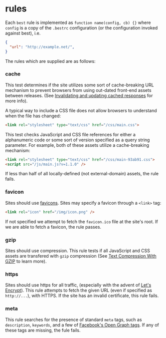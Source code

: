 # rules

Each `best` rule is implemented as `function name(config, cb) {}` where `config` is a copy of the `.bestrc` configuration (or the configuration invoked against best), i.e.

```json
{
  "url": "http://example.net/",
}
```

The rules which are supplied are as follows:

### cache

This test determines if the site utilizes some sort of cache-breaking URL mechanism to prevent browsers from using out-dated front-end assets between releases. (See [Invalidating and updating cached responses](https://developers.google.com/web/fundamentals/performance/optimizing-content-efficiency/http-caching#invalidating-and-updating-cached-responses) for more info).

A typical way to include a CSS file does not allow browsers to understand when the file has changed:

```html
<link rel="stylesheet" type="text/css" href="/css/main.css">
```

This test checks JavaScript and CSS file references for either a alphanumeric code or some sort of version specified as a query string parameter. For example, both of these assets utilize a cache-breaking mechanism:

```html
<link rel="stylesheet" type="text/css" href="/css/main-93ab91.css">
<script src="/js/main.js?v=1.1.0" />
```

If less than half of all locally-defined (not external-domain) assets, the rule fails.

### favicon

Sites should use [favicons](https://en.wikipedia.org/wiki/Favicon#How_to_use). Sites may specify a favicon through a `<link>` tag:


```html
<link rel="icon" href="/img/icon.png" />
```

If not specified we attempt to fetch the `favicon.ico` file at the site's root. If we are able to fetch a favicon, the rule passes.

### gzip

Sites should use compression. This rule tests if all JavaScript and CSS assets are transfered with `gzip` compression (See [Text Compression With GZIP](https://developers.google.com/web/fundamentals/performance/optimizing-content-efficiency/optimize-encoding-and-transfer#text-compression-with-gzip) to learn more).

### https

Sites should use https for all traffic, (especially with the advent of [Let's Encrypt](https://letsencrypt.org/)). This rule attempts to fetch the given URL (even if specified as `http://...`), with HTTPS. If the site has an invalid certificate, this rule fails.

### meta

This rule searches for the presence of standard `meta` tags, such as `description`, `keywords`, and a few of [Facebook's Open Graph tags](https://developers.facebook.com/docs/sharing/best-practices#tags). If any of these tags are missing, the fule fails.
